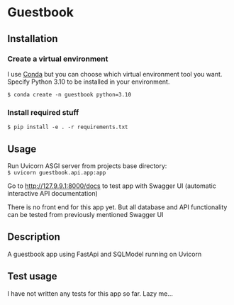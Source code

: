 # Guestbook

## Installation

### Create a virtual environment  

I use [Conda](https://docs.conda.io/projects/conda/en/latest/user-guide/install/index.html) but you can choose which virtual environment tool you want. Specify Python 3.10 to be installed in your environment.  

`$ conda create -n guestbook python=3.10`  

### Install required stuff  
`$ pip install -e . -r requirements.txt`  

## Usage
Run Uvicorn ASGI server from projects base directory:  
`$ uvicorn guestbook.api.app:app`  

Go to http://127.9.9.1:8000/docs to test app with Swagger UI (automatic interactive API documentation)  

There is no front end for this app yet. But all database and API functionality can be tested from previously mentioned Swagger UI

## Description
A guestbook app using FastApi and SQLModel running on Uvicorn  

## Test usage
I have not written any tests for this app so far. Lazy me...


 